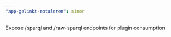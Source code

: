 ```yaml
---
"app-gelinkt-notuleren": minor
---
```


Expose /sparql and /raw-sparql endpoints for plugin consumption
